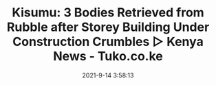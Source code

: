 ---
"title": "Kisumu: 3 Bodies Retrieved from Rubble after Storey Building Under Construction Crumbles ▷ Kenya News - Tuko.co.ke"
"date": "2021-9-14 3:58:13"
"feed_name": "GOOGLENEWSCONSTRUCTION"
"feed_website": "https://news.google.com/search?q=construction%2Bincident&hl=en-US&gl=US&ceid=US:en"
"feed_rss": "https://news.google.com/rss/search?q=construction%2Bincident&hl=en-US&gl=US&ceid=US:en"
"link": "https://www.tuko.co.ke/425994-kisumu-3-bodies-retrieved-rubble-storey-building-under-construction-crumbles.html"
"file": "_posts/2021-1-1-0e877088f893b54e393f3ffeccab35c6eb648560.md"
"accident": "1"
"drilling": "0"
"dead": "0"
"injured": "0"
---